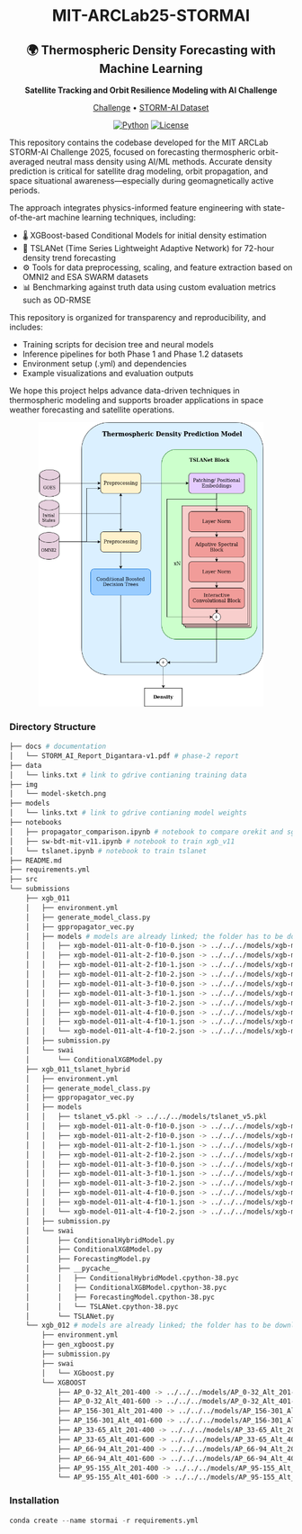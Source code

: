 <div align="center">

# MIT-ARCLab25-STORMAI

## 🌍 Thermospheric Density Forecasting with Machine Learning

**Satellite Tracking and Orbit Resilience Modeling with AI Challenge**
<p align="center">
  <a href="https://www.codabench.org/competitions/5547/">Challenge</a> •
  <a href="https://2025-ai-challenge.readthedocs.io/en/latest/README.html">STORM-AI Dataset</a>
</p>

[![Python](https://img.shields.io/badge/python-%20%203.10-blue.svg)]()
[![License](https://img.shields.io/badge/license-MIT-blue.svg)]()

</div>

This repository contains the codebase developed for the MIT ARCLab STORM-AI Challenge 2025, focused on forecasting thermospheric orbit-averaged neutral mass density using AI/ML methods. Accurate density prediction is critical for satellite drag modeling, orbit propagation, and space situational awareness—especially during geomagnetically active periods.

The approach integrates physics-informed feature engineering with state-of-the-art machine learning techniques, including:

  * 🌡️ XGBoost-based Conditional Models for initial density estimation
  * 🔄 TSLANet (Time Series Lightweight Adaptive Network) for 72-hour density trend forecasting
  * ⚙️ Tools for data preprocessing, scaling, and feature extraction based on OMNI2 and ESA SWARM datasets
  * 📊 Benchmarking against truth data using custom evaluation metrics such as OD-RMSE

This repository is organized for transparency and reproducibility, and includes:

* Training scripts for decision tree and neural models
* Inference pipelines for both Phase 1 and Phase 1.2 datasets
* Environment setup (.yml) and dependencies
* Example visualizations and evaluation outputs

We hope this project helps advance data-driven techniques in thermospheric modeling and supports broader applications in space weather forecasting and satellite operations.
<div align="center">


<p align="center">
  <img src="img/model-sketch.png" width="400" />
</p>
<div align="left">

### Directory Structure
```bash
├── docs # documentation
│   └── STORM_AI_Report_Digantara-v1.pdf # phase-2 report 
├── data
│   └── links.txt # link to gdrive contianing training data
├── img
│   └── model-sketch.png
├── models
│   └── links.txt # link to gdrive contianing model weights
├── notebooks
│   ├── propagator_comparison.ipynb # notebook to compare orekit and sgp4
│   ├── sw-bdt-mit-v11.ipynb # notebook to train xgb_v11
│   └── tslanet.ipynb # notebook to train tslanet
├── README.md
├── requirements.yml
├── src
└── submissions
    ├── xgb_011
    │   ├── environment.yml
    │   ├── generate_model_class.py
    │   ├── gppropagator_vec.py
    │   ├── models # models are already linked; the folder has to be downloaded from gdrive
    │   │   ├── xgb-model-011-alt-0-f10-0.json -> ../../../models/xgb-model-011-alt-0-f10-0.json
    │   │   ├── xgb-model-011-alt-2-f10-0.json -> ../../../models/xgb-model-011-alt-2-f10-0.json
    │   │   ├── xgb-model-011-alt-2-f10-1.json -> ../../../models/xgb-model-011-alt-2-f10-1.json
    │   │   ├── xgb-model-011-alt-2-f10-2.json -> ../../../models/xgb-model-011-alt-2-f10-2.json
    │   │   ├── xgb-model-011-alt-3-f10-0.json -> ../../../models/xgb-model-011-alt-3-f10-0.json
    │   │   ├── xgb-model-011-alt-3-f10-1.json -> ../../../models/xgb-model-011-alt-3-f10-1.json
    │   │   ├── xgb-model-011-alt-3-f10-2.json -> ../../../models/xgb-model-011-alt-3-f10-2.json
    │   │   ├── xgb-model-011-alt-4-f10-0.json -> ../../../models/xgb-model-011-alt-4-f10-0.json
    │   │   ├── xgb-model-011-alt-4-f10-1.json -> ../../../models/xgb-model-011-alt-4-f10-1.json
    │   │   └── xgb-model-011-alt-4-f10-2.json -> ../../../models/xgb-model-011-alt-4-f10-2.json
    │   ├── submission.py
    │   └── swai
    │       └── ConditionalXGBModel.py
    ├── xgb_011_tslanet_hybrid
    │   ├── environment.yml
    │   ├── generate_model_class.py
    │   ├── gppropagator_vec.py
    │   ├── models
    │   │   ├── tslanet_v5.pkl -> ../../../models/tslanet_v5.pkl
    │   │   ├── xgb-model-011-alt-0-f10-0.json -> ../../../models/xgb-model-011-alt-0-f10-0.json
    │   │   ├── xgb-model-011-alt-2-f10-0.json -> ../../../models/xgb-model-011-alt-2-f10-0.json
    │   │   ├── xgb-model-011-alt-2-f10-1.json -> ../../../models/xgb-model-011-alt-2-f10-1.json
    │   │   ├── xgb-model-011-alt-2-f10-2.json -> ../../../models/xgb-model-011-alt-2-f10-2.json
    │   │   ├── xgb-model-011-alt-3-f10-0.json -> ../../../models/xgb-model-011-alt-3-f10-0.json
    │   │   ├── xgb-model-011-alt-3-f10-1.json -> ../../../models/xgb-model-011-alt-3-f10-1.json
    │   │   ├── xgb-model-011-alt-3-f10-2.json -> ../../../models/xgb-model-011-alt-3-f10-2.json
    │   │   ├── xgb-model-011-alt-4-f10-0.json -> ../../../models/xgb-model-011-alt-4-f10-0.json
    │   │   ├── xgb-model-011-alt-4-f10-1.json -> ../../../models/xgb-model-011-alt-4-f10-1.json
    │   │   └── xgb-model-011-alt-4-f10-2.json -> ../../../models/xgb-model-011-alt-4-f10-2.json
    │   ├── submission.py
    │   └── swai
    │       ├── ConditionalHybridModel.py
    │       ├── ConditionalXGBModel.py
    │       ├── ForecastingModel.py
    │       ├── __pycache__
    │       │   ├── ConditionalHybridModel.cpython-38.pyc
    │       │   ├── ConditionalXGBModel.cpython-38.pyc
    │       │   ├── ForecastingModel.cpython-38.pyc
    │       │   └── TSLANet.cpython-38.pyc
    │       └── TSLANet.py
    └── xgb_012 # models are already linked; the folder has to be downloaded from gdrive
        ├── environment.yml
        ├── gen_xgboost.py
        ├── submission.py
        ├── swai
        │   └── XGboost.py
        └── XGBOOST
            ├── AP_0-32_Alt_201-400 -> ../../../models/AP_0-32_Alt_201-400
            ├── AP_0-32_Alt_401-600 -> ../../../models/AP_0-32_Alt_401-600
            ├── AP_156-301_Alt_201-400 -> ../../../models/AP_156-301_Alt_201-400
            ├── AP_156-301_Alt_401-600 -> ../../../models/AP_156-301_Alt_401-600
            ├── AP_33-65_Alt_201-400 -> ../../../models/AP_33-65_Alt_201-400
            ├── AP_33-65_Alt_401-600 -> ../../../models/AP_33-65_Alt_401-600
            ├── AP_66-94_Alt_201-400 -> ../../../models/AP_66-94_Alt_201-400
            ├── AP_66-94_Alt_401-600 -> ../../../models/AP_66-94_Alt_401-600
            ├── AP_95-155_Alt_201-400 -> ../../../models/AP_95-155_Alt_201-400
            └── AP_95-155_Alt_401-600 -> ../../../models/AP_95-155_Alt_401-600
```

### Installation

```python
conda create --name stormai -r requirements.yml
```
